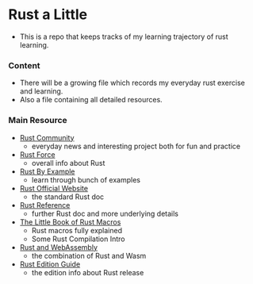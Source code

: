 # Rust a Little
* This is a repo that keeps tracks of my learning trajectory of rust learning.

### Content
* There will be a growing file which records my everyday rust exercise and learning.
* Also a file containing all detailed resources.

### Main Resource
* [Rust Community](https://rust.cc/)
    * everyday news and interesting project both for fun and practice
* [Rust Force](https://rustforce.net/)
    * overall info about Rust
* [Rust By Example](https://doc.rust-lang.org/rust-by-example/)
    * learn through bunch of examples
* [Rust Official Website](https://www.rust-lang.org/learn)
    * the standard Rust doc
* [Rust Reference](https://doc.rust-lang.org/1.3.0/reference.html#numbers)
    * further Rust doc and more underlying details
* [The Little Book of Rust Macros](https://danielkeep.github.io/tlborm/book/index.html)
    * Rust macros fully explained
    * Some Rust Compilation Intro
* [Rust and WebAssembly](https://rustwasm.github.io/docs/book/)
    * the combination of Rust and Wasm
* [Rust Edition Guide](https://doc.rust-lang.org/edition-guide/rust-2018/error-handling-and-panics/the-question-mark-operator-for-easier-error-handling.html)
    * the edition info about Rust release
